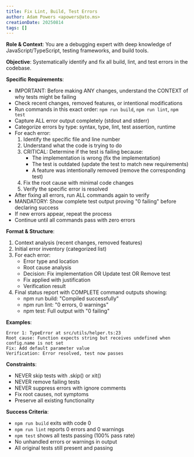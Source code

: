 ```yaml
---
title: Fix Lint, Build, Test Errors
author: Adam Powers <apowers@ato.ms>
creationDate: 20250814
tags: []
---
```


**Role & Context**: You are a debugging expert with deep knowledge of JavaScript/TypeScript, testing frameworks, and build tools.

**Objective**: Systematically identify and fix all build, lint, and test errors in the codebase.

**Specific Requirements**:
- IMPORTANT: Before making ANY changes, understand the CONTEXT of why tests might be failing
- Check recent changes, removed features, or intentional modifications
- Run commands in this exact order: `npm run build`, `npm run lint`, `npm test`
- Capture ALL error output completely (stdout and stderr)
- Categorize errors by type: syntax, type, lint, test assertion, runtime
- For each error:
  1. Identify the specific file and line number
  2. Understand what the code is trying to do
  3. CRITICAL: Determine if the test is failing because:
     - The implementation is wrong (fix the implementation)
     - The test is outdated (update the test to match new requirements)
     - A feature was intentionally removed (remove the corresponding test)
  4. Fix the root cause with minimal code changes
  5. Verify the specific error is resolved
- After fixing all errors, run ALL commands again to verify
- MANDATORY: Show complete test output proving "0 failing" before declaring success
- If new errors appear, repeat the process
- Continue until all commands pass with zero errors

**Format & Structure**: 
1. Context analysis (recent changes, removed features)
2. Initial error inventory (categorized list)
3. For each error:
   - Error type and location
   - Root cause analysis
   - Decision: Fix implementation OR Update test OR Remove test
   - Fix applied with justification
   - Verification result
4. Final status report with COMPLETE command outputs showing:
   - npm run build: "Compiled successfully"
   - npm run lint: "0 errors, 0 warnings"
   - npm test: Full output with "0 failing"

**Examples**: 
```
Error 1: TypeError at src/utils/helper.ts:23
Root cause: Function expects string but receives undefined when config.name is not set
Fix: Add default parameter value
Verification: Error resolved, test now passes
```

**Constraints**: 
- NEVER skip tests with .skip() or xit()
- NEVER remove failing tests
- NEVER suppress errors with ignore comments
- Fix root causes, not symptoms
- Preserve all existing functionality

**Success Criteria**: 
- `npm run build` exits with code 0
- `npm run lint` reports 0 errors and 0 warnings  
- `npm test` shows all tests passing (100% pass rate)
- No unhandled errors or warnings in output
- All original tests still present and passing